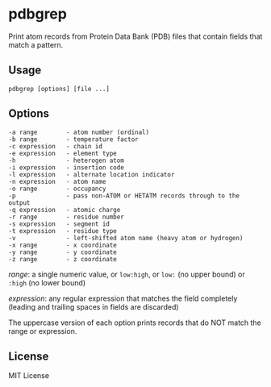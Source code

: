pdbgrep
=======

Print atom records from Protein Data Bank (PDB) files that contain fields
that match a pattern.
 
Usage
-----

`pdbgrep [options] [file ...]`
 
Options
-------

    -a range        - atom number (ordinal)
    -b range        - temperature factor
    -c expression   - chain id
    -e expression   - element type
    -h              - heterogen atom
    -i expression   - insertion code
    -l expression   - alternate location indicator
    -n expression   - atom name
    -o range        - occupancy
    -p              - pass non-ATOM or HETATM records through to the output
    -q expression   - atomic charge
    -r range        - residue number
    -s expression   - segment id
    -t expression   - residue type
    -v              - left-shifted atom name (heavy atom or hydrogen)
    -x range        - x coordinate
    -y range        - y coordinate
    -z range        - z coordinate

*range*: a single numeric value, or `low:high`, or `low:` (no upper bound) or `:high` (no lower bound) 

*expression*: any regular expression that matches the field completely (leading and trailing spaces in fields are discarded)

The uppercase version of each option prints records that do NOT match the range or expression.

License
-------
MIT License

